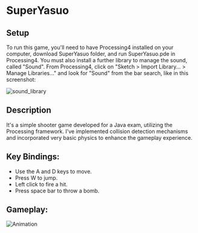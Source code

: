 # SuperYasuo

## Setup

To run this game, you'll need to have Processing4 installed on your computer, download SuperYasuo folder, and run SuperYasuo.pde in Processing4.
You must also install a further library to manage the sound, called "Sound". From Processing4, click on "Sketch > Import Library... > Manage Libraries..." and look for "Sound" from the bar search, like in this screenshot:

![sound_library](https://github.com/k41205/super-yasuo/assets/93975067/1ec572fd-5e06-4c6d-93f2-c335fc0df6c8)

## Description

It's a simple shooter game developed for a Java exam, utilizing the Processing framework. I've implemented collision detection mechanisms and incorporated very basic physics to enhance the gameplay experience.

##  Key Bindings:
 - Use the A and D keys to move.
 - Press W to jump.
 - Left click to fire a hit.
 - Press space bar to throw a bomb.

## Gameplay:

![Animation](https://github.com/k41205/super-yasuo/assets/93975067/0b1813a6-ea10-4f4f-8f83-6480eda8e379)
